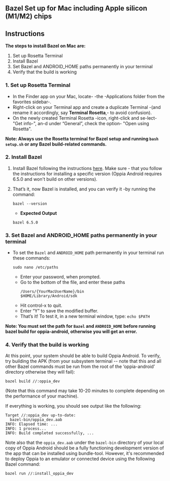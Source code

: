 ## Bazel Set up for Mac including Apple silicon (M1/M2) chips

## Instructions

**The steps to install Bazel on Mac are:**
1. Set up Rosetta Terminal
2. Install Bazel
3. Set Bazel and ANDROID_HOME paths permanently in your terminal
4. Verify that the build is working

### 1. Set up Rosetta Terminal

- In the Finder app on your Mac, locate- -the -Applications folder from the favorites sidebar-.
- Right-click on your Terminal app and create a duplicate Terminal -(and rename it accordingly, say **Terminal Rosetta**,- to avoid confusion).
- On the newly created Terminal Rosetta -icon, right-click and se-lect- "Get info-", an-d under “General”, check the option- "Open using Rosetta".

**Note: Always use the Rosetta terminal for Bazel setup and running `bash setup.sh` or any Bazel build-related commands.**

### 2. Install Bazel

1. Install Bazel following the instructions [here](https://docs.bazel.build/versions/4.0.0/install-os-x.html#install-with-installer-mac-os-x). Make sure - that you follow the instructions for installing a specific version (Oppia Android requires 6.5.0 and won't build on other versions).

2. That’s it, now Bazel is installed, and you can verify it -by running the command:
   ```
   bazel --version
   ```
   - **Expected Output**
   ```
   bazel 6.5.0
   ```

### 3. Set Bazel and ANDROID_HOME paths permanently in your terminal

- To set the `Bazel` and `ANDROID_HOME` path permanently in your terminal run these commands:
    ```
    sudo nano /etc/paths
    ```
   - Enter your password, when prompted.
   - Go to the bottom of the file, and enter these paths
     ```
     /Users/{YourMacUserName}/bin
     $HOME/Library/Android/sdk
     ```
   - Hit control-x to quit.
   - Enter “Y” to save the modified buffer.
   - That’s it!  To test it, in a new terminal window, type: `echo $PATH`

**Note: You must set the path for `Bazel` and `ANDROID_HOME` before running bazel build for oppia-android, otherwise you will get an error.**

### 4. Verify that the build is working

At this point, your system should be able to build Oppia Android. To verify, try building the APK (from your subsystem terminal -- note that this and all other Bazel commands must be run from the root of the ‘oppia-android’ directory otherwise they will fail):

```
bazel build //:oppia_dev
```

(Note that this command may take 10-20 minutes to complete depending on the performance of your machine).

If everything is working, you should see output like the following:

```
Target //:oppia_dev up-to-date:
  bazel-bin/oppia_dev.aab
INFO: Elapsed time: ...
INFO: 1 process...
INFO: Build completed successfully, ...
```

Note also that the ``oppia_dev.aab`` under the ``bazel-bin`` directory of your local copy of Oppia Android should be a fully functioning development version of the app that can be installed using bundle-tool. However, it's recommended to deploy Oppia to an emulator or connected device using the following Bazel command:

```sh
bazel run //:install_oppia_dev
```
